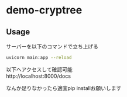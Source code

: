 # demo-cryptree

## Usage
サーバーを以下のコマンドで立ち上げる

```sh
uvicorn main:app --reload
```
以下へアクセスして確認可能  
http://localhost:8000/docs

なんか足りなかったら適宜pip installお願いします
